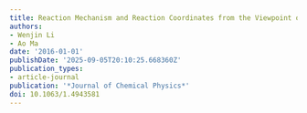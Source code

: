 ```yaml
---
title: Reaction Mechanism and Reaction Coordinates from the Viewpoint of Energy Flow
authors:
- Wenjin Li
- Ao Ma
date: '2016-01-01'
publishDate: '2025-09-05T20:10:25.668360Z'
publication_types:
- article-journal
publication: '*Journal of Chemical Physics*'
doi: 10.1063/1.4943581
---
```

